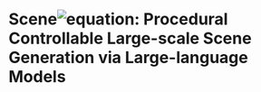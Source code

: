 # Scene![equation](https://latex.codecogs.com/svg.image?\LARGE&space;\mathcal{X}): Procedural Controllable Large-scale Scene Generation via Large-language Models
